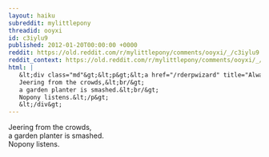 ```yaml
---
layout: haiku
subreddit: mylittlepony
threadid: ooyxi
id: c3iylu9
published: 2012-01-20T00:00:00 +0000
reddit: https://old.reddit.com/r/mylittlepony/comments/ooyxi/_/c3iylu9
reddit_context: https://old.reddit.com/r/mylittlepony/comments/ooyxi/_/c3iylu9?context=3
html: |
   &lt;div class="md"&gt;&lt;p&gt;&lt;a href="/rderpwizard" title="Always Relevant / Innocence Unless Proven / Paper Bag Princess"&gt;&lt;/a&gt;
   Jeering from the crowds,&lt;br/&gt;
   a garden planter is smashed.&lt;br/&gt;
   Nopony listens.&lt;/p&gt;
   &lt;/div&gt;
---
```


[](/rderpwizard "Always Relevant / Innocence Unless Proven / Paper Bag Princess")
Jeering from the crowds,  
a garden planter is smashed.  
Nopony listens.